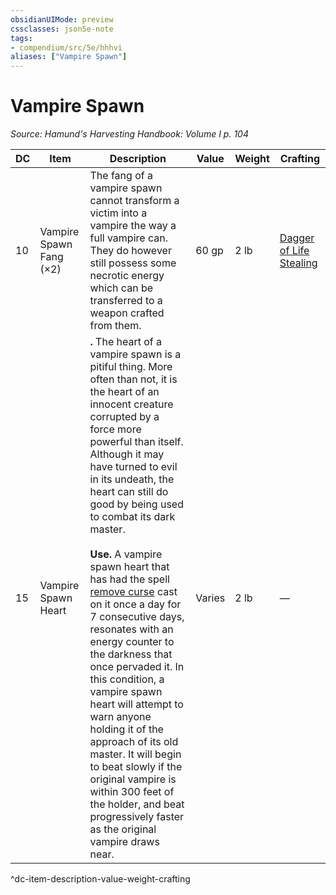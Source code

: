 ```yaml
---
obsidianUIMode: preview
cssclasses: json5e-note
tags:
- compendium/src/5e/hhhvi
aliases: ["Vampire Spawn"]
---
```

# Vampire Spawn
*Source: Hamund's Harvesting Handbook: Volume I p. 104* 

| DC | Item | Description | Value | Weight | Crafting |
|----|------|-------------|-------|--------|----------|
| 10 | Vampire Spawn Fang (×2) | The fang of a vampire spawn cannot transform a victim into a vampire the way a full vampire can. They do however still possess some necrotic energy which can be transferred to a weapon crafted from them. | 60 gp | 2 lb | [Dagger of Life Stealing](compendium/items/dagger-of-life-stealing-hhhvi.md) |
| 15 | Vampire Spawn Heart | **.** The heart of a vampire spawn is a pitiful thing. More often than not, it is the heart of an innocent creature corrupted by a force more powerful than itself. Although it may have turned to evil in its undeath, the heart can still do good by being used to combat its dark master.<br /><br />**Use.** A vampire spawn heart that has had the spell [remove curse](compendium/spells/remove-curse.md) cast on it once a day for 7 consecutive days, resonates with an energy counter to the darkness that once pervaded it. In this condition, a vampire spawn heart will attempt to warn anyone holding it of the approach of its old master. It will begin to beat slowly if the original vampire is within 300 feet of the holder, and beat progressively faster as the original vampire draws near. | Varies | 2 lb | — |
^dc-item-description-value-weight-crafting